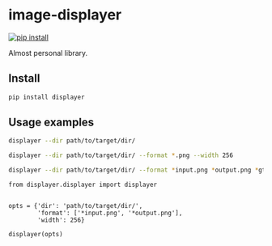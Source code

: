 # image-displayer
[![pip install](https://img.shields.io/pypi/dm/displayer.svg?color=brightgreen)](https://pypi.org/project/displayer/)

Almost personal library.

## Install
```bash
pip install displayer
```

## Usage examples
```bash
displayer --dir path/to/target/dir/
```

```bash
displayer --dir path/to/target/dir/ --format *.png --width 256
```

```bash
displayer --dir path/to/target/dir/ --format *input.png *output.png *gt.png --width 256
```

```
from displayer.displayer import displayer


opts = {'dir': 'path/to/target/dir/',
        'format': ['*input.png', '*output.png'],
        'width': 256}
        
displayer(opts)
```

